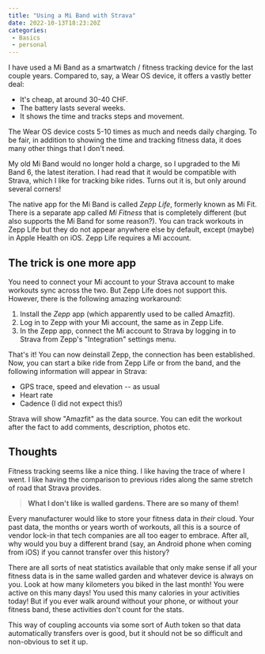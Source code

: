```yaml
---
title: "Using a Mi Band with Strava"
date: 2022-10-13T18:23:20Z
categories:
 - Basics
 - personal
---
```

I have used a Mi Band as a smartwatch / fitness tracking device for the last
couple years. Compared to, say, a Wear OS device, it offers a vastly better
deal:

 - It's cheap, at around 30-40 CHF.
 - The battery lasts several weeks.
 - It shows the time and tracks steps and movement.

The Wear OS device costs 5-10 times as much and needs daily charging. To be
fair, in addition to showing the time and tracking fitness data, it does many
other things that I don't need.

My old Mi Band would no longer hold a charge, so I upgraded to the Mi Band 6,
the latest iteration. I had read that it would be compatible with Strava,
which I like for tracking bike rides. Turns out it is, but only around several
corners!

The native app for the Mi Band is called *Zepp Life*, formerly known as Mi Fit.
There is a separate app called *Mi Fitness* that is completely different (but
also supports the Mi Band for some reason?). You can track workouts in Zepp Life
but they do not appear anywhere else by default, except (maybe) in Apple Health
on iOS. Zepp Life requires a Mi account.

## The trick is one more app

You need to connect your Mi account to your Strava account to make workouts sync
across the two. But Zepp Life does not support this. However, there is the
following amazing workaround:

1. Install the *Zepp* app (which apparently used to be called Amazfit).
2. Log in to Zepp with your Mi account, the same as in Zepp Life.
3. In the Zepp app, connect the Mi account to Strava by logging in to Strava
   from Zepp's "Integration" settings menu.

That's it! You can now deinstall Zepp, the connection has been established. Now,
you can start a bike ride from Zepp Life or from the band, and the following
information will appear in Strava:

* GPS trace, speed and elevation -- as usual
* Heart rate
* Cadence (I did not expect this!) 

Strava will show "Amazfit" as the data source. You can edit the workout after
the fact to add comments, description, photos etc.

## Thoughts

Fitness tracking seems like a nice thing. I like having the trace of where I
went. I like having the comparison to previous rides along the same stretch of
road that Strava provides.

>  **What I don't like is walled gardens. There are so many of them!**

Every manufacturer would like to store your fitness data in *their* cloud. Your
past data, the months or years worth of workouts, all this is a source of vendor
lock-in that tech companies are all too eager to embrace.  After all, why would
you buy a different brand (say, an Android phone when coming from iOS) if you
cannot transfer over this history?

There are all sorts of neat statistics available that only make sense if all
your fitness data is in the same walled garden and whatever device is always on
you. Look at how many kilometers you biked in the last month! You were active on
this many days! You used this many calories in your activities today! But if you
ever walk around without your phone, or without your fitness band, these
activities don't count for the stats.

This way of coupling accounts via some sort of Auth token so that data
automatically transfers over is good, but it should not be so difficult and
non-obvious to set it up. 